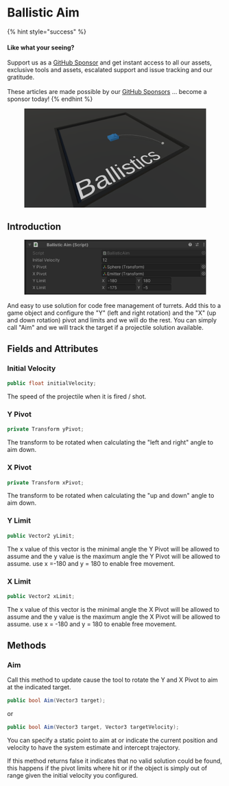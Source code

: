 # Ballistic Aim

{% hint style="success" %}
#### Like what your seeing?

Support us as a [GitHub Sponsor](../../../become-a-sponsor/) and get instant access to all our assets, exclusive tools and assets, escalated support and issue tracking and our gratitude.\
\
These articles are made possible by our [GitHub Sponsors](../../../become-a-sponsor/) ... become a sponsor today!
{% endhint %}

<figure><img src="../../../.gitbook/assets/image (6).png" alt=""><figcaption></figcaption></figure>

## Introduction

<figure><img src="../../../.gitbook/assets/image (4) (4).png" alt=""><figcaption></figcaption></figure>

And easy to use solution for code free management of turrets. Add this to a game object and configure the "Y" (left and right rotation) and the "X" (up and down rotation) pivot and limits and we will do the rest. You can simply call "Aim" and we will track the target if a projectile solution available.

## Fields and Attributes

### Initial Velocity

```csharp
public float initialVelocity;
```

The speed of the projectile when it is fired / shot.

### Y Pivot

```csharp
private Transform yPivot;
```

The transform to be rotated when calculating the "left and right" angle to aim down.

### X Pivot

```csharp
private Transform xPivot;
```

The transform to be rotated when calculating the "up and down" angle to aim down.

### Y Limit

```csharp
public Vector2 yLimit;
```

The x value of this vector is the minimal angle the Y Pivot will be allowed to assume and the y value is the maximum angle the Y Pivot will be allowed to assume. use x =-180 and y = 180 to enable free movement.

### X Limit

```csharp
public Vector2 xLimit;
```

The x value of this vector is the minimal angle the X Pivot will be allowed to assume and the y value is the maximum angle the X Pivot will be allowed to assume. use x = -180 and y = 180 to enable free movement.

## Methods

### Aim

Call this method to update cause the tool to rotate the Y and X Pivot to aim at the indicated target.

```csharp
public bool Aim(Vector3 target);
```

or

```csharp
public bool Aim(Vector3 target, Vector3 targetVelocity);
```

You can specify a static point to aim at or indicate the current position and velocity to have the system estimate and intercept trajectory.

If this method returns false it indicates that no valid solution could be found, this happens if the pivot limits where hit or if the object is simply out of range given the initial velocity you configured.
